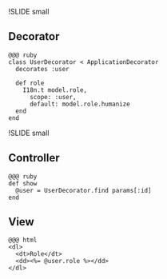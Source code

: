 !SLIDE small

## Decorator

    @@@ ruby
    class UserDecorator < ApplicationDecorator
      decorates :user

      def role
        I18n.t model.role,
          scope: :user,
          default: model.role.humanize
      end
    end


!SLIDE small

## Controller

    @@@ ruby
    def show
      @user = UserDecorator.find params[:id]
    end

## View

    @@@ html
    <dl>
      <dt>Role</dt>
      <dd><%= @user.role %></dd>
    </dl>
    
